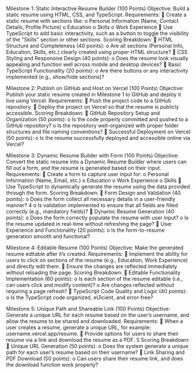 Milestone 1: Static Interactive Resume Builder (100 Points) 
Objective:
Build a static resume using HTML, CSS, and TypeScript. 
Requirements: 
 Create a static resume with sections like: 
o Personal Information (Name, Contact Details, Profile Picture) 
o Education 
o Skills 
o Work Experience 
 Use TypeScript to add basic interactivity, such as a button to toggle the visibility of the 
"Skills" section or other sections. 
Scoring Breakdown: 
 HTML Structure and Completeness (40 points):
o Are all sections (Personal Info, Education, Skills, etc.) clearly created using proper 
HTML structure? 
 CSS Styling and Responsive Design (40 points):
o Does the resume look visually appealing and function well across mobile and 
desktop devices? 
 Basic TypeScript Functionality (20 points):
o Are there buttons or any interactivity implemented (e.g., show/hide sections)?


Milestone 2: Publish on GitHub and Host on Vercel (100 Points) 
Objective:
Publish your static resume created in Milestone 1 to GitHub and deploy it live using Vercel. 
Requirements: 
 Push the project code to a GitHub repository. 
 Deploy the project on Vercel so that the resume is publicly accessible. 
Scoring Breakdown: 
 GitHub Repository Setup and Organization (50 points):
o Is the code properly committed and pushed to a GitHub repository? 
o Is the repository well-organized with proper folder structures and file naming 
conventions? 
 Successful Deployment on Vercel (50 points):
o Is the resume successfully deployed and accessible online via Vercel? 

Milestone 3: Dynamic Resume Builder with Form (100 Points) 
Objective:
Convert the static resume into a Dynamic Resume Builder where users can fill out a form, and the 
resume is generated based on their input. 
Requirements: 
 Create a form to capture user input for: 
o Personal Information (Name, Email, etc.) 
o Education 
o Work Experience 
o Skills 
 Use TypeScript to dynamically generate the resume using the data provided through the 
form. 
Scoring Breakdown: 
 Form Design and Validation (40 points):
o Does the form collect all necessary details in a user-friendly manner? 
4 
o Is validation implemented to ensure that all fields are filled correctly (e.g., 
mandatory fields)? 
 Dynamic Resume Generation (40 points):
o Does the form correctly populate the resume with user input? 
o Is the resume updated in real-time without refreshing the page? 
 User Experience and Functionality (20 points):
o Is the form-to-resume generation smooth and functional? 


Milestone 4: Editable Resume (100 Points) 
Objective:
Make the generated resume editable after it’s created. 
Requirements: 
 Implement the ability for users to click on sections of the resume (e.g., Education, Work 
Experience) and directly edit them. 
 Ensure the changes are reflected immediately without reloading the page. 
Scoring Breakdown: 
 Editable Functionality Implementation (60 points):
o Is each section of the resume editable (i.e., can users click and modify content)? 
o Are changes reflected without requiring a page refresh? 
 TypeScript Code Quality and Logic (40 points):
o Is the TypeScript code organized, eƯicient, and error-free? 


Milestone 5: Unique Path and Shareable Link (100 Points) 
Objective:
Generate a unique URL for each resume based on the user’s username, and allow the resume to be 
shared and downloaded. 
Requirements: 
 When a user creates a resume, generate a unique URL, for example: 
username.vercel.app/resume. 
 Provide options for users to share their resume via a link and download the resume as a 
PDF. 
5 
Scoring Breakdown: 
 Unique URL Generation (50 points):
o Does the system generate a unique path for each user’s resume based on their 
username? 
 Link Sharing and PDF Download (50 points):
o Can users share their resume link, and does the download function work properly? 
